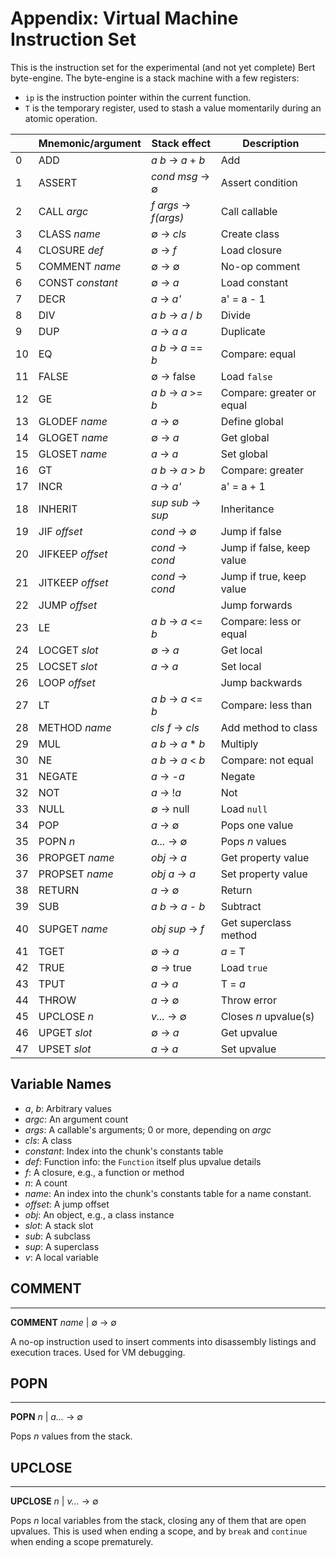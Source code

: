 # Appendix: Virtual Machine Instruction Set

This is the instruction set for the experimental (and not yet
complete) Bert byte-engine.  The byte-engine is a stack machine with a few
registers:

- `ip` is the instruction pointer within the current function.
- `T` is the temporary register, used to stash a value momentarily during
  an atomic operation.


|    | Mnemonic/argument | Stack effect         | Description               |
|----|-------------------|----------------------|---------------------------|
| 0  | ADD               | *a b* → *a* + *b*    | Add                       |
| 1  | ASSERT            | *cond msg* → ∅       | Assert condition          |
| 2  | CALL *argc*       | *f args* → *f(args)* | Call callable             |
| 3  | CLASS *name*      | ∅ → *cls*            | Create class              |
| 4  | CLOSURE *def*     | ∅ → *f*              | Load closure              |
| 5  | COMMENT *name*    | ∅ → ∅                | No-op comment             |
| 6  | CONST *constant*  | ∅ → *a*              | Load constant             |
| 7  | DECR              | *a* → *a'*           | a' = a - 1                |
| 8  | DIV               | *a b* → *a* / *b*    | Divide                    |
| 9  | DUP               | *a* → *a* *a*        | Duplicate                 |
| 10 | EQ                | *a b* → *a* == *b*   | Compare: equal            |
| 11 | FALSE             | ∅ → false            | Load `false`              |
| 12 | GE                | *a b* → *a* >= *b*   | Compare: greater or equal |
| 13 | GLODEF *name*     | *a* → ∅              | Define global             |
| 14 | GLOGET *name*     | ∅ → *a*              | Get global                |
| 15 | GLOSET *name*     | *a* → *a*            | Set global                |
| 16 | GT                | *a b* → *a* > *b*    | Compare: greater          |
| 17 | INCR              | *a* → *a'*           | a' = a + 1                |
| 18 | INHERIT           | *sup sub* → *sup*    | Inheritance               |
| 19 | JIF *offset*      | *cond* → ∅           | Jump if false             |
| 20 | JIFKEEP *offset*  | *cond* → *cond*      | Jump if false, keep value |
| 21 | JITKEEP *offset*  | *cond* → *cond*      | Jump if true, keep value  |
| 22 | JUMP *offset*     |                      | Jump forwards             |
| 23 | LE                | *a b* → *a* <= *b*   | Compare: less or equal    |
| 24 | LOCGET *slot*     | ∅ → *a*              | Get local                 |
| 25 | LOCSET *slot*     | *a* → *a*            | Set local                 |
| 26 | LOOP *offset*     |                      | Jump backwards            |
| 27 | LT                | *a b* → *a* <= *b*   | Compare: less than        |
| 28 | METHOD *name*     | *cls f* → *cls*      | Add method to class       |
| 29 | MUL               | *a b* → *a* * *b*    | Multiply                  |
| 30 | NE                | *a b* → *a* < *b*    | Compare: not equal        |
| 31 | NEGATE            | *a* → -*a*           | Negate                    |
| 32 | NOT               | *a* → !*a*           | Not                       |
| 33 | NULL              | ∅ → null             | Load `null`               |
| 34 | POP               | *a* → ∅              | Pops one value            |
| 35 | POPN *n*          | *a...* → ∅           | Pops *n* values           |
| 36 | PROPGET *name*    | *obj* → *a*          | Get property value        |
| 37 | PROPSET *name*    | *obj a* → *a*        | Set property value        |
| 38 | RETURN            | *a* → ∅              | Return                    |
| 39 | SUB               | *a b* → *a* - *b*    | Subtract                  |
| 40 | SUPGET *name*     | *obj sup* → *f*      | Get superclass method     |
| 41 | TGET              | ∅ → *a*              | *a* = T                   |
| 42 | TRUE              | ∅ → true             | Load `true`               |
| 43 | TPUT              | *a* → *a*            | T = *a*                   |
| 44 | THROW             | *a* → ∅              | Throw error               |
| 45 | UPCLOSE *n*       | *v...* → ∅           | Closes *n* upvalue(s)     |
| 46 | UPGET *slot*      | ∅ → *a*              | Get upvalue               |
| 47 | UPSET *slot*      | *a* → *a*            | Set upvalue               |

## Variable Names

- *a*, *b*: Arbitrary values
- *argc*: An argument count
- *args*: A callable's arguments; 0 or more, depending on *argc*
- *cls*: A class
- *constant*: Index into the chunk's constants table
- *def*: Function info: the `Function` itself plus upvalue details
- *f*: A closure, e.g., a function or method
- *n*: A count
- *name*: An index into the chunk's constants table for a name constant.
- *offset*: A jump offset
- *obj*: An object, e.g., a class instance
- *slot*: A stack slot
- *sub*: A subclass
- *sup*: A superclass
- *v*: A local variable

## COMMENT
---
**COMMENT** *name* | ∅ → ∅

A no-op instruction used to insert comments into disassembly listings
and execution traces.  Used for VM debugging.

## POPN
---
**POPN** *n* | *a...* → ∅ 

Pops *n* values from the stack.

## UPCLOSE
---
**UPCLOSE** *n* | *v...* → ∅

Pops *n* local variables from the stack, closing any of them that are 
open upvalues. This is used when ending a scope, and by `break` and `continue` 
when ending a scope prematurely.